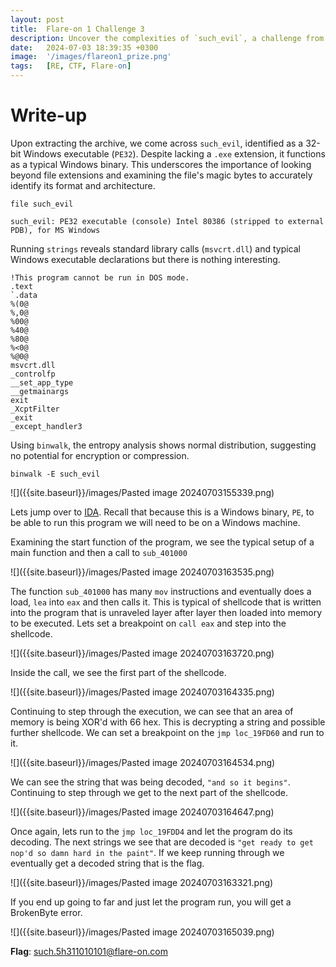 ```yaml
---
layout: post
title:  Flare-on 1 Challenge 3
description: Uncover the complexities of `such_evil`, a challenge from Flare-On 1 that is a 32-bit Windows executable (PE32). Initially appearing normal, it conceals intricate shellcode and decodes strings dyanamically during runtime. Whether you're new to CTF challenges or seasoned, join me in decoding the puzzle.
date:   2024-07-03 18:39:35 +0300
image:  '/images/flareon1_prize.png'
tags:   [RE, CTF, Flare-on]
---
```


# Write-up
Upon extracting the archive, we come across `such_evil`, identified as a 32-bit Windows executable (`PE32`). Despite lacking a `.exe` extension, it functions as a typical Windows binary. This underscores the importance of looking beyond file extensions and examining the file's magic bytes to accurately identify its format and architecture.

```shell
file such_evil

such_evil: PE32 executable (console) Intel 80386 (stripped to external PDB), for MS Windows
```

Running `strings` reveals standard library calls (`msvcrt.dll`) and typical Windows executable declarations but there is nothing interesting.

```
!This program cannot be run in DOS mode.
.text
`.data
%(0@
%,0@
%00@
%40@
%80@
%<0@
%@0@
msvcrt.dll
_controlfp
__set_app_type
__getmainargs
exit
_XcptFilter
_exit
_except_handler3
```

Using `binwalk`, the entropy analysis shows normal distribution, suggesting no potential for encryption or compression.

```shell
binwalk -E such_evil
```

![]({{site.baseurl}}/images/Pasted image 20240703155339.png)

Lets jump over to [IDA](https://hex-rays.com/). Recall that because this is a Windows binary, `PE`, to be able to run this program we will need to be on a Windows machine.

Examining the start function of the program, we see the typical setup of a main function and then a call to `sub_401000`

![]({{site.baseurl}}/images/Pasted image 20240703163535.png)

The function `sub_401000` has many `mov` instructions and eventually does a load, `lea` into `eax` and then calls it. This is typical of shellcode that is written into the program that is unraveled layer after layer then loaded into memory to be executed. Lets set a breakpoint on `call eax` and step into the shellcode.

![]({{site.baseurl}}/images/Pasted image 20240703163720.png)

Inside the call, we see the first part of the shellcode.

![]({{site.baseurl}}/images/Pasted image 20240703164335.png)

Continuing to step through the execution, we can see that an area of memory is being XOR'd with 66 hex. This is decrypting a string and possible further shellcode. We can set a breakpoint on the `jmp loc_19FD60` and run to it.

![]({{site.baseurl}}/images/Pasted image 20240703164534.png)

We can see the string that was being decoded, `"and so it begins"`.  Continuing to step through we get to the next part of the shellcode.

![]({{site.baseurl}}/images/Pasted image 20240703164647.png)

Once again, lets run to the `jmp loc_19FDD4` and let the program do its decoding. The next strings we see that are decoded is `"get ready to get nop'd so damn hard in the paint"`. If we keep running through we eventually get a decoded string that is the flag.

![]({{site.baseurl}}/images/Pasted image 20240703163321.png)

If you end up going to far and just let the program run, you will get a BrokenByte error.

![]({{site.baseurl}}/images/Pasted image 20240703165039.png)

**Flag**: such.5h311010101@flare-on.com


